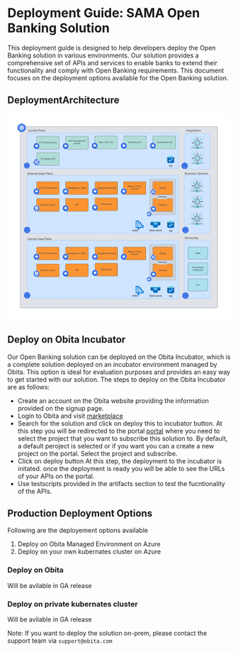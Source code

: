 # Deployment Guide: SAMA Open Banking Solution
This deployment guide is designed to help developers deploy the Open Banking solution in various environments. Our solution provides a comprehensive set of APIs and services to enable banks to extend their functionality and comply with Open Banking requirements. This document focuses on the deployment options available for the Open Banking solution.

## DeploymentArchitecture
![Deployment Architecture](https://github.com/obita-tech/catalog/blob/master/samaa100/resources/deploymentArchitecture.png)

## Deploy on Obita Incubator
Our Open Banking solution can be deployed on the Obita Incubator, which is a complete solution deployed on an incubator environment managed by Obita. This option is ideal for evaluation purposes and provides an easy way to get started with our solution. The steps to deploy on the Obita Incubator are as follows:

- Create an account on the Obita  website providing the information provided on the signup page.
- Login to Obita and visit [marketplace](https://www.obita.tech/app/marketplace)
- Search for the solution and click on deploy this to incubator button.
  At this step you will be redirected to the portal [portal](https://www.obita.tech/app/portal) where you need to select the project that you want to subscribe this solution to. By default, a default peroject is selected or if you want you can a create a new project on the portal. Select the project and subscribe.
- Click on deploy button
  At this step, the deployment to the incubator is initated. once the deployment is ready you will be able to see the URLs of your APIs on the portal.
- Use testscripts provided in the artifacts section to test the fucntionality of the APIs.
  

## Production Deployment Options
Following are the deployement options available
1. Deploy on Obita Managed Environment on Azure
2. Deploy on your own kubernates cluster on Azure


### Deploy on Obita 
Will be avilable in GA release

### Deploy on private kubernates cluster 
Will be avilable in GA release


Note: If you want to deploy the solution on-prem, please contact the support team via `support@obita.com`

